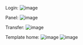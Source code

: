 

Login:
![image](https://github.com/gethertv/BankReact/assets/49717977/c67e8183-17bf-44f0-a303-f381ef776cf0)

Panel:
![image](https://github.com/gethertv/BankReact/assets/49717977/60edd540-37f7-49b5-a803-834965885f04)

Transfer:
![image](https://github.com/gethertv/BankReact/assets/49717977/d54be168-c454-4b8a-aa00-0fb2c90843ac)

Template home:
![image](https://github.com/gethertv/BankReact/assets/49717977/8e955594-e541-4798-8a03-c7e43e817ada)
![image](https://github.com/gethertv/BankReact/assets/49717977/3bfc0ee7-2e44-43e6-a85c-8c11076478b3)


